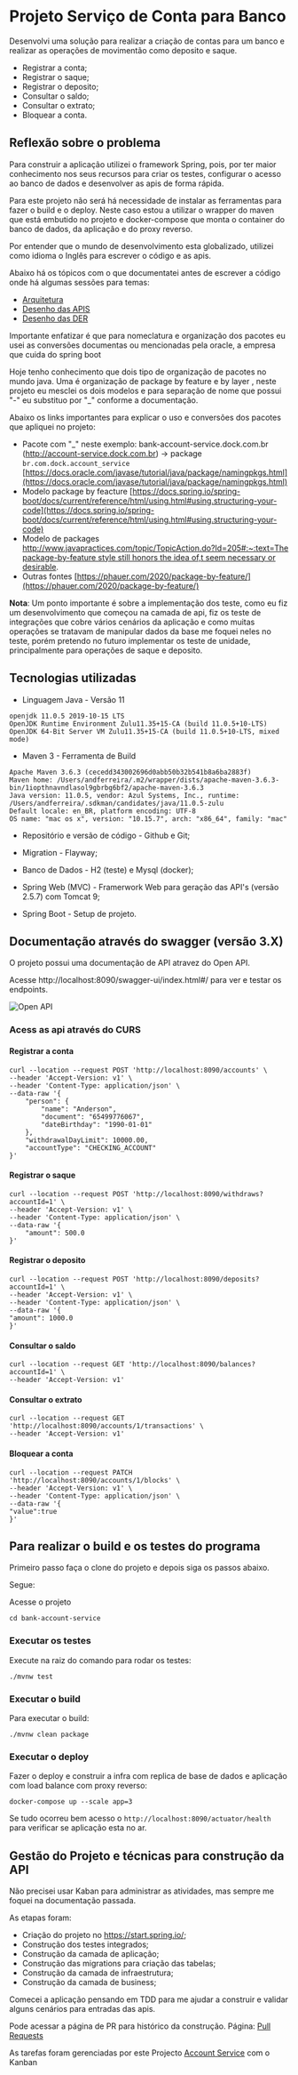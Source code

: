 # Projeto Serviço de Conta para Banco

Desenvolvi uma solução para realizar a criação de contas para um banco e realizar as operações de movimentão como deposito e saque.

- Registrar a conta;
- Registrar o saque;
- Registrar o deposito;
- Consultar o saldo;
- Consultar o extrato;
- Bloquear a conta.

## Reflexão sobre o problema

Para construir a aplicação utilizei o framework Spring, pois, por ter maior conhecimento nos seus recursos para criar os testes, configurar o acesso ao banco de dados e desenvolver as apis de forma rápida.

Para este projeto não será há necessidade de instalar as ferramentas para fazer o build e o deploy. Neste caso estou a utilizar o wrapper do maven que está embutido no projeto e docker-compose que monta o container do banco de dados, da aplicação e do proxy reverso. 

Por entender que o mundo de desenvolvimento esta globalizado, utilizei como idioma o Inglês para escrever o código e as apis.

Abaixo há os tópicos com o que documentatei antes de escrever a código onde há algumas sessões para temas:

- [Arquitetura](https://github.com/ander-f-silva/bank-account-service/blob/develop/document/architecture.md)
- [Desenho das APIS](https://github.com/ander-f-silva/bank-account-service/blob/develop/document/contract_api.md)
- [Desenho das DER](https://github.com/ander-f-silva/bank-account-service/blob/develop/document/database.md)

Importante enfatizar é que para nomeclatura e organização dos pacotes eu usei as conversões documentas ou mencionadas 
pela oracle, a empresa que cuida do spring boot

Hoje tenho conhecimento que dois tipo de organização de pacotes no mundo java. Uma é organização de package by feature e by layer
, neste projeto eu mesclei os dois modelos e para separação de nome que possui "-" eu substituo por "_" conforme a documentação.

Abaixo os links importantes para explicar o uso e conversões dos pacotes que apliquei no projeto:

- Pacote com "_" neste exemplo: bank-account-service.dock.com.br (http://account-service.dock.com.br) → package `br.com.dock.account_service`  [https://docs.oracle.com/javase/tutorial/java/package/namingpkgs.html](https://docs.oracle.com/javase/tutorial/java/package/namingpkgs.html)
- Modelo package by feacture [https://docs.spring.io/spring-boot/docs/current/reference/html/using.html#using.structuring-your-code](https://docs.spring.io/spring-boot/docs/current/reference/html/using.html#using.structuring-your-code)
- Modelo de packages [http://www.javapractices.com/topic/TopicAction.do?Id=205#:~:text=The package-by-feature style still honors the idea of,t seem necessary or desirable](http://www.javapractices.com/topic/TopicAction.do?Id=205#:~:text=The%20package%2Dby%2Dfeature%20style%20still%20honors%20the%20idea%20of,t%20seem%20necessary%20or%20desirable).
- Outras fontes [https://phauer.com/2020/package-by-feature/](https://phauer.com/2020/package-by-feature/)

**Nota**: Um ponto importante é sobre a implementação dos teste, como eu fiz um desenvolvimento que começou na camada de api, fiz os teste de integrações que cobre vários cenários da aplicação e como
muitas operações se tratavam de manipular dados da base me foquei neles no teste, porém pretendo no futuro implementar os teste de unidade, principalmente para operações de saque e deposito.

## Tecnologias utilizadas

* Linguagem Java - Versão 11

``` shell script
openjdk 11.0.5 2019-10-15 LTS
OpenJDK Runtime Environment Zulu11.35+15-CA (build 11.0.5+10-LTS)
OpenJDK 64-Bit Server VM Zulu11.35+15-CA (build 11.0.5+10-LTS, mixed mode)
```

* Maven 3 - Ferramenta de Build

``` shell script
Apache Maven 3.6.3 (cecedd343002696d0abb50b32b541b8a6ba2883f)
Maven home: /Users/andferreira/.m2/wrapper/dists/apache-maven-3.6.3-bin/1iopthnavndlasol9gbrbg6bf2/apache-maven-3.6.3
Java version: 11.0.5, vendor: Azul Systems, Inc., runtime: /Users/andferreira/.sdkman/candidates/java/11.0.5-zulu
Default locale: en_BR, platform encoding: UTF-8
OS name: "mac os x", version: "10.15.7", arch: "x86_64", family: "mac"

```

* Repositório e versão de código - Github e Git;

* Migration - Flayway;

* Banco de Dados - H2 (teste) e Mysql (docker);

* Spring Web (MVC) - Framerwork Web para geração das API's (versão 2.5.7) com Tomcat 9;

* Spring Boot - Setup de projeto.


## Documentação através do swagger (versão 3.X)

O projeto possui uma documentação de API atravez do Open API.

Acesse http://localhost:8090/swagger-ui/index.html#/ para ver e testar os endpoints.

![Open API](https://github.com/ander-f-silva/bank-account-service/blob/develop/document/image/swagger.png)

### Acess as api através do CURS

#### Registrar a conta

```shell
curl --location --request POST 'http://localhost:8090/accounts' \
--header 'Accept-Version: v1' \
--header 'Content-Type: application/json' \
--data-raw '{
    "person": {
        "name": "Anderson",
        "document": "65499776067",
        "dateBirthday": "1990-01-01"
    },
    "withdrawalDayLimit": 10000.00,
    "accountType": "CHECKING_ACCOUNT"
}'
```

#### Registrar o saque

```shell
curl --location --request POST 'http://localhost:8090/withdraws?accountId=1' \
--header 'Accept-Version: v1' \
--header 'Content-Type: application/json' \
--data-raw '{
    "amount": 500.0
}'
```

#### Registrar o deposito

```shell
curl --location --request POST 'http://localhost:8090/deposits?accountId=1' \
--header 'Accept-Version: v1' \
--header 'Content-Type: application/json' \
--data-raw '{
"amount": 1000.0
}'
```

#### Consultar o saldo

```shell
curl --location --request GET 'http://localhost:8090/balances?accountId=1' \
--header 'Accept-Version: v1'
```

#### Consultar o extrato

```shell
curl --location --request GET 'http://localhost:8090/accounts/1/transactions' \
--header 'Accept-Version: v1'
```

#### Bloquear a conta

```shell
curl --location --request PATCH 'http://localhost:8090/accounts/1/blocks' \
--header 'Accept-Version: v1' \
--header 'Content-Type: application/json' \
--data-raw '{
"value":true
}'
```

## Para realizar o build e os testes do programa

Primeiro passo faça o clone do projeto e depois siga os passos abaixo.

Segue:

Acesse o projeto

```
cd bank-account-service
```

### Executar os testes

Execute na raiz do comando para rodar os testes:

```shell script
./mvnw test
```

### Executar o build

Para executar o build:

```shell script
./mvnw clean package
```

### Executar o deploy


Fazer o deploy e construir a infra com replica de base de dados e aplicação com load balance com proxy reverso:

```shell script
docker-compose up --scale app=3
```

Se tudo ocorreu bem acesso o ``http://localhost:8090/actuator/health`` para verificar se aplicação esta no ar.

## Gestão do Projeto e técnicas para construção da API

Não precisei usar Kaban para administrar as atividades, mas sempre me foquei na documentação passada.

As etapas foram:

*  Criação do projeto no https://start.spring.io/;
*  Construção dos testes integrados;
*  Construção da camada de aplicação;
*  Construção das migrations para criação das tabelas;
*  Construção da camada de infraestrutura;
*  Construção da camada de business;

Comecei a aplicação pensando em TDD para me ajudar a construir e validar alguns cenários para entradas das apis.

Pode acessar a página de PR para histórico da construção. Página: [Pull Requests](https://github.com/ander-f-silva/bank-account-service/pulls?q=is%3Apr+is%3Aclosed)

As tarefas foram gerenciadas por este Projecto [Account Service](https://github.com/ander-f-silva/bank-account-service/projects/1) com o Kanban 
